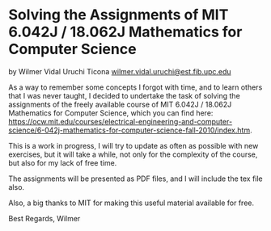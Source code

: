 # Solving the Assignments of MIT 6.042J / 18.062J Mathematics for Computer Science
by Wilmer Vidal Uruchi Ticona wilmer.vidal.uruchi@est.fib.upc.edu

As a way to remember some concepts I forgot with time, and to learn others that I was never taught, I decided to undertake the task of solving the assignments of the freely available course of MIT 6.042J / 18.062J Mathematics for Computer Science, which you can find here: https://ocw.mit.edu/courses/electrical-engineering-and-computer-science/6-042j-mathematics-for-computer-science-fall-2010/index.htm.

This is a work in progress, I will try to update as often as possible with new exercises, but it will take a while, not only for the complexity of the course, but also for my lack of free time.

The assignments will be presented as PDF files, and I will include the tex file also.

Also, a big thanks to MIT for making this useful material available for free.

Best Regards,
Wilmer

